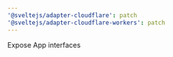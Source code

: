 ```yaml
---
'@sveltejs/adapter-cloudflare': patch
'@sveltejs/adapter-cloudflare-workers': patch
---
```


Expose App interfaces
